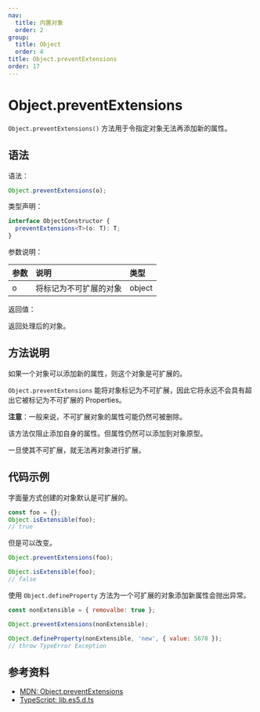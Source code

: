 ```yaml
---
nav:
  title: 内置对象
  order: 2
group:
  title: Object
  order: 4
title: Object.preventExtensions
order: 17
---
```


# Object.preventExtensions

`Object.preventExtensions()` 方法用于令指定对象无法再添加新的属性。

## 语法

语法：

```js
Object.preventExtensions(o);
```

类型声明：

```ts
interface ObjectConstructor {
  preventExtensions<T>(o: T): T;
}
```

参数说明：

| 参数 | 说明                   | 类型   |
| :--- | :--------------------- | :----- |
| o    | 将标记为不可扩展的对象 | object |

返回值：

返回处理后的对象。

## 方法说明

如果一个对象可以添加新的属性，则这个对象是可扩展的。

`Object.preventExtensions` 能将对象标记为不可扩展，因此它将永远不会具有超出它被标记为不可扩展的 Properties。

**注意**：一般来说，不可扩展对象的属性可能仍然可被删除。

该方法仅阻止添加自身的属性。但属性仍然可以添加到对象原型。

一旦使其不可扩展，就无法再对象进行扩展。

## 代码示例

字面量方式创建的对象默认是可扩展的。

```js
const foo = {};
Object.isExtensible(foo);
// true
```

但是可以改变。

```js
Object.preventExtensions(foo);

Object.isExtensible(foo);
// false
```

使用 `Object.defineProperty` 方法为一个可扩展的对象添加新属性会抛出异常。

```js
const nonExtensible = { removalbe: true };

Object.preventExtensions(nonExtensible);

Object.defineProperty(nonExtensible, 'new', { value: 5678 });
// throw TypeError Exception
```

## 参考资料

- [MDN: Object.preventExtensions](https://developer.mozilla.org/zh-CN/docs/Web/JavaScript/Reference/Global_Objects/Object/preventExtensions)
- [TypeScript: lib.es5.d.ts](https://github.com/microsoft/TypeScript/blob/main/lib/lib.es5.d.ts)

